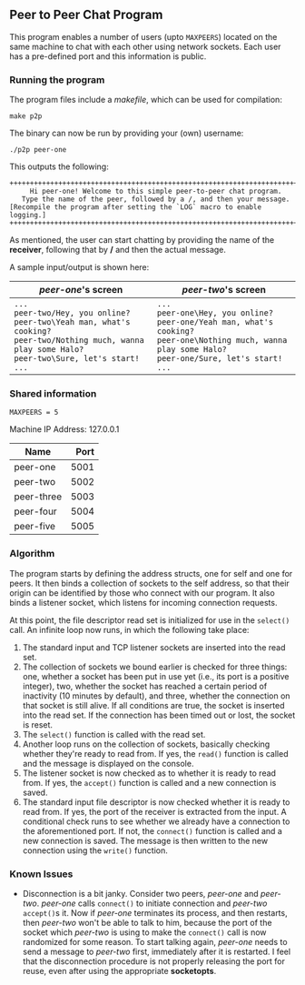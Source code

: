 ## Peer to Peer Chat Program

This program enables a number of users (upto `MAXPEERS`) located on the same machine to chat with each other using network sockets. Each user has a pre-defined port and this information is public.

### Running the program

The program files include a _makefile_, which can be used for compilation:
```
make p2p
```
The binary can now be run by providing your (own) username:
```
./p2p peer-one
```

This outputs the following:
```
++++++++++++++++++++++++++++++++++++++++++++++++++++++++++++++++++++++++
     Hi peer-one! Welcome to this simple peer-to-peer chat program.
   Type the name of the peer, followed by a /, and then your message.
[Recompile the program after setting the `LOG` macro to enable logging.]
++++++++++++++++++++++++++++++++++++++++++++++++++++++++++++++++++++++++
```

As mentioned, the user can start chatting by providing the name of the **receiver**, following that by **/** and then the actual message.

A sample input/output is shown here:

| _peer-one_'s screen                                                                                                                                                      | _peer-two_'s screen                                                                                                                                                      |
| ------------------------------------------------------------------------------------------------------------------------------------------------------------------------ | ------------------------------------------------------------------------------------------------------------------------------------------------------------------------ |
| `...`<br>`peer-two/Hey, you online?`<br>`peer-two\Yeah man, what's cooking?`<br>`peer-two/Nothing much, wanna play some Halo?`<br>`peer-two\Sure, let's start!`<br>`...` | `...`<br>`peer-one\Hey, you online?`<br>`peer-one/Yeah man, what's cooking?`<br>`peer-one\Nothing much, wanna play some Halo?`<br>`peer-one/Sure, let's start!`<br>`...` |

### Shared information

`MAXPEERS = 5`

Machine IP Address: 127.0.0.1

| Name       | Port  |
| ---------- | ----: |
| peer-one   |  5001 |
| peer-two   |  5002 |
| peer-three |  5003 |
| peer-four  |  5004 |
| peer-five  |  5005 |

### Algorithm

The program starts by defining the address structs, one for self and one for peers. It then binds a collection of sockets to the self address, so that their origin can be identified by those who connect with our program. It also binds a listener socket, which listens for incoming connection requests.

At this point, the file descriptor read set is initialized for use in the `select()` call. An infinite loop now runs, in which the following take place:
1. The standard input and TCP listener sockets are inserted into the read set.
2. The collection of sockets we bound earlier is checked for three things: one, whether a socket has been put in use yet (i.e., its port is a positive integer), two, whether the socket has reached a certain period of inactivity (10 minutes by default), and three, whether the connection on that socket is still alive. If all conditions are true, the socket is inserted into the read set. If the connection has been timed out or lost, the socket is reset.
3. The `select()` function is called with the read set.
4. Another loop runs on the collection of sockets, basically checking whether they're ready to read from. If yes, the `read()` function is called and the message is displayed on the console.
5. The listener socket is now checked as to whether it is ready to read from. If yes, the `accept()` function is called and a new connection is saved.
6. The standard input file descriptor is now checked whether it is ready to read from. If yes, the port of the receiver is extracted from the input. A conditional check runs to see whether we already have a connection to the aforementioned port. If not, the `connect()` function is called and a new connection is saved. The message is then written to the new connection using the `write()` function.

### Known Issues

- Disconnection is a bit janky. Consider two peers, _peer-one_ and _peer-two_. _peer-one_ calls `connect()` to initiate connection and _peer-two_ `accept()`s it. Now if _peer-one_ terminates its process, and then restarts, then _peer-two_ won't be able to talk to him, because the port of the socket which _peer-two_ is using to make the `connect()` call is now randomized for some reason. To start talking again, _peer-one_ needs to send a message to _peer-two_ first, immediately after it is restarted. I feel that the disconnection procedure is not properly releasing the port for reuse, even after using the appropriate **socketopts**.